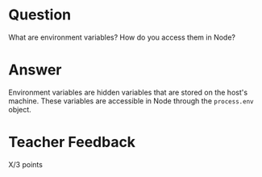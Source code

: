 # Question

What are environment variables? How do you access them in Node?

# Answer
Environment variables are hidden variables that are stored on the host's machine. These variables are accessible in Node through the `process.env` object.
# Teacher Feedback

X/3 points